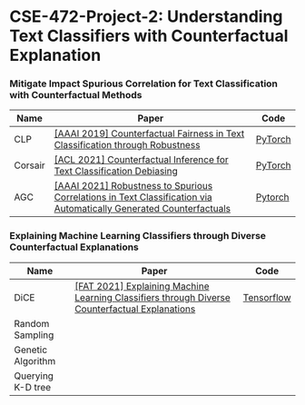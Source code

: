 # CSE-472-Project-2: Understanding Text Classifiers with Counterfactual Explanation

### Mitigate Impact Spurious Correlation for Text Classification with Counterfactual Methods
|Name|Paper|Code
|---|---|---|
|CLP|[[AAAI 2019] Counterfactual Fairness in Text Classification through Robustness](https://arxiv.org/pdf/1809.10610.pdf)|[PyTorch](https://github.com/SaiSakethAluru/Counterfactual-fairness)
|Corsair|[[ACL 2021] Counterfactual Inference for Text Classification Debiasing](https://aclanthology.org/2021.acl-long.422.pdf)|[PyTorch](https://github.com/qianc62/Corsair)
|AGC|[[AAAI 2021] Robustness to Spurious Correlations in Text Classification via Automatically Generated Counterfactuals](https://dl.acm.org/doi/pdf/10.1145/3306618.3317950)|[Pytorch](https://github.com/tapilab/aaai-2021-counterfactuals)


### Explaining Machine Learning Classifiers through Diverse Counterfactual Explanations
|Name|Paper|Code
|---|---|---|
|DiCE|[[FAT 2021] Explaining Machine Learning Classifiers through Diverse Counterfactual Explanations](https://arxiv.org/abs/1905.07697)|[Tensorflow](https://github.com/interpretml/DiCE)
|Random Sampling|
|Genetic Algorithm|
|Querying K-D tree|
